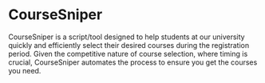# CourseSniper
CourseSniper is a script/tool designed to help students at our university quickly and efficiently select their desired courses during the registration period. Given the competitive nature of course selection, where timing is crucial, CourseSniper automates the process to ensure you get the courses you need.
